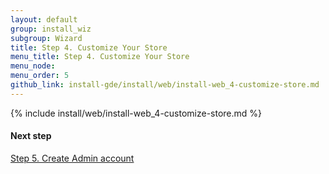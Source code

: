 ```yaml
---
layout: default 
group: install_wiz 
subgroup: Wizard
title: Step 4. Customize Your Store
menu_title: Step 4. Customize Your Store
menu_node: 
menu_order: 5
github_link: install-gde/install/web/install-web_4-customize-store.md
---
```


{% include install/web/install-web_4-customize-store.md %}

#### Next step
<a href="{{ site.gdeurl }}install-gde/install/web/install-web_5-create-admin.html">Step 5. Create Admin account</a>